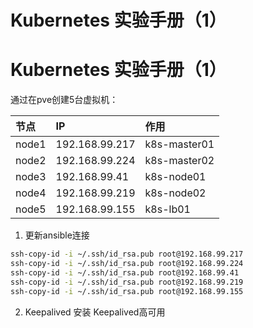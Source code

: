 # Kubernetes 实验手册（1）


# Kubernetes 实验手册（1）
通过在pve创建5台虚拟机：  

|节点|IP|作用|
|:----|:----|:----|
|node1|192.168.99.217|k8s-master01|
|node2|192.168.99.224|k8s-master02|
|node3|192.168.99.41|k8s-node01|
|node4|192.168.99.219|k8s-node02|
|node5|192.168.99.155|k8s-lb01|

1. 更新ansible连接  
```sh
ssh-copy-id -i ~/.ssh/id_rsa.pub root@192.168.99.217
ssh-copy-id -i ~/.ssh/id_rsa.pub root@192.168.99.224
ssh-copy-id -i ~/.ssh/id_rsa.pub root@192.168.99.41
ssh-copy-id -i ~/.ssh/id_rsa.pub root@192.168.99.219
ssh-copy-id -i ~/.ssh/id_rsa.pub root@192.168.99.155
```

2. Keepalived 安装
Keepalived高可用  
```sh

```


